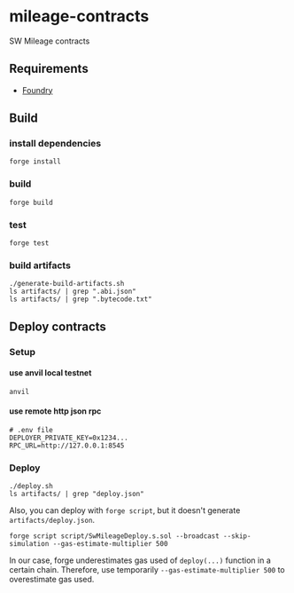 # mileage-contracts

SW Mileage contracts

## Requirements

-   [Foundry](https://github.com/foundry-rs/foundry)

## Build

### install dependencies

```shell
forge install
```

### build

```shell
forge build
```

### test

```shell
forge test
```

### build artifacts

```shell
./generate-build-artifacts.sh
ls artifacts/ | grep ".abi.json"
ls artifacts/ | grep ".bytecode.txt"
```

## Deploy contracts

### Setup

#### use anvil local testnet

```shell
anvil
```

#### use remote http json rpc

```shell
# .env file
DEPLOYER_PRIVATE_KEY=0x1234...
RPC_URL=http://127.0.0.1:8545
```

### Deploy

```shell
./deploy.sh
ls artifacts/ | grep "deploy.json"
```

Also, you can deploy with `forge script`, but it doesn't generate `artifacts/deploy.json`.

```shell
forge script script/SwMileageDeploy.s.sol --broadcast --skip-simulation --gas-estimate-multiplier 500
```

In our case, forge underestimates gas used of `deploy(...)` function in a certain chain. Therefore, use temporarily `--gas-estimate-multiplier 500` to overestimate gas used.
